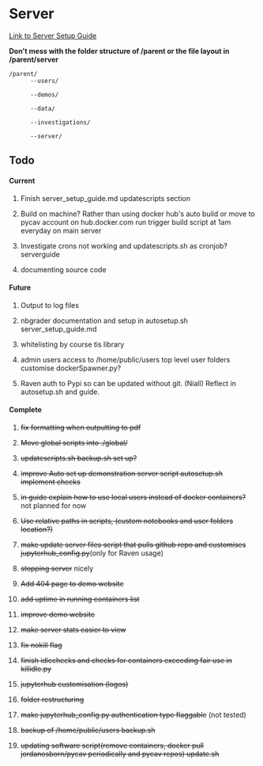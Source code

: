 # Server

[Link to Server Setup Guide](https://github.com/PyCav/Server/blob/master/guide/server_setup_guide.md)

**Don't mess with the folder structure of /parent or the file layout in /parent/server** 

    /parent/
          --users/
                                      
          --demos/
                                      
          --data/
                                      
          --investigations/
                                      
          --server/


## **Todo**

#### **Current**

1. Finish server_setup_guide.md updatescripts section 

1. Build on machine? Rather than using docker hub's auto build or move to pycav account on hub.docker.com run trigger build script at 1am everyday on main server

1. Investigate crons not working and updatescripts.sh as cronjob? serverguide

1. documenting source code


#### **Future**

1. Output to log files

1. nbgrader documentation and setup in autosetup.sh server_setup_guide.md

1. whitelisting by course tis library

1. admin users access to /home/public/users top level user folders customise dockerSpawner.py?

1. Raven auth to Pypi so can be updated without git. (Niall) Reflect in autosetup.sh and guide.

#### **Complete**

1. ~~fix formatting when outputting to pdf~~

1. ~~Move global scripts into ./global/~~

1. ~~updatescripts.sh backup.sh set up?~~
 
1. ~~improve Auto set up demonstration server script autosetup.sh implement checks~~

1. ~~in guide explain how to use local users instead of docker containers?~~ not planned for now

1. ~~Use relative paths in scripts, (custom notebooks and user folders location?)~~

1. ~~make update server files script that pulls github repo and customises jupyterhub_config.py~~(only for Raven usage)

1. ~~stopping server~~ nicely 

1. ~~Add 404 page to demo website~~

1. ~~add uptime in running containers list~~

1. ~~improve demo website~~

1. ~~make server stats easier to view~~

1. ~~fix nokill flag~~

1. ~~finish idlechecks and checks for containers exceeding fair use in killidle.py~~

1. ~~jupyterhub customisation (logos)~~

1. ~~folder restructuring~~

1. ~~make jupyterhub_config.py authentication type flaggable~~ (not tested)

1. ~~backup of /home/public/users backup.sh~~

1. ~~updating software script(remove containers, docker pull jordanosborn/pycav periodically and pycav repos) update.sh~~


